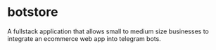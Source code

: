# botstore
A fullstack application that allows small to medium size businesses to integrate an ecommerce web app into telegram bots. 
